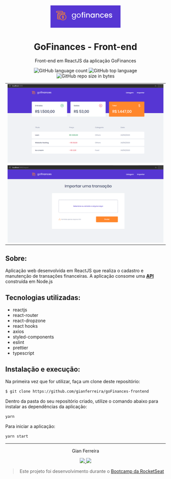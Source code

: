 <h3 align="center">
  <img alt="GoFinances" src="https://github.com/gianferreira/goFinances-frontend/blob/master/readme-logo.png" width="220px"/>
</h3>

<h1 align="center">
  GoFinances - Front-end
</h1>

<p align="center">Front-end em ReactJS da aplicação GoFinances</p>

<p align="center">
  <img alt="GitHub language count" src="https://img.shields.io/github/languages/count/gianferreira/goFinances-frontend">
  <img alt="GitHub top language" src="https://img.shields.io/github/languages/top/gianferreira/goFinances-frontend">
  <img alt="GitHub repo size in bytes" src="https://img.shields.io/github/repo-size/gianferreira/goFinances-frontend">
</p>

<table>
  <tr>
    <td>
      <img alt="List" src="https://github.com/gianferreira/goFinances-frontend/blob/master/readme-list.png" width="1000px"/>
    </td>
  </tr>
  <tr>
    <td>
      <img alt="Import" src="https://github.com/gianferreira/goFinances-frontend/blob/master/readme-import.png" width="1000px"/>
    </td>
  </tr>
</table>

## Sobre:

Aplicação web desenvolvida em ReactJS que realiza o cadastro e manutenção de transações financeiras. A aplicação consome uma <a href="https://github.com/gianferreira/goFinances-backend"><b> API </b></a> construída em Node.js

## Tecnologias utilizadas:

- reactjs
- react-router
- react-dropzone
- react hooks
- axios
- styled-components
- eslint
- prettier
- typescript

## Instalação e execução:

Na primeira vez que for utilizar, faça um clone deste repositório:

```bash
$ git clone https://github.com/gianferreira/goFinances-frontend
```

Dentro da pasta do seu repositório criado, utilize o comando abaixo para instalar as dependências da aplicação:

```bash
yarn
```

Para iniciar a aplicação:

```bash
yarn start
```

---

<p align="center"> Gian Ferreira </p>
<p align="center">
  <a alt="Gian Ferreira" href="https://www.linkedin.com/in/gian-ferreira-7750a9179/">
    <img src="https://img.shields.io/badge/LinkedIn-Gian_Ferreira-7750a9179?logo=linkedin"/>
  </a>
  <a alt="Gian Ferreira" href="https://github.com/gianferreira">
    <img src="https://img.shields.io/badge/Gian_Ferreira-GitHub-000?logo=github"/>
  </a>
</p>

<blockquote align="center">
  Este projeto foi desenvolvimento durante o
    <a href="https://rocketseat.com.br/gostack">
      Bootcamp da RocketSeat
    </a>
</blockquote>
